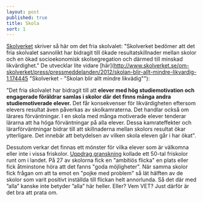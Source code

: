 ```yaml
---
layout: post
published: true
title: Skola
sort: 1
---
```






[Skolverket](http://www.skolverket.se/statistik-och-utvardering/nyhetsarkiv/2.7602/skolverkets-slutsatser-om-likvardighet-och-det-fria-skolvalets-effekter-1.211468) skriver så här om det fria skolvalet: "Skolverket bedömer att det fria skolvalet sannolikt har bidragit till ökade resultatskillnader mellan skolor och en ökad socioekonomisk skolsegregation och därmed till minskad likvärdighet." De utvecklar lite vidare [här](http://www.skolverket.se/om-skolverket/press/pressmeddelanden/2012/skolan-blir-allt-mindre-likvardig-1.174445  "Skolverket - "Skolan blir allt mindre likvädig""): 

"Det fria skolvalet har bidragit till att **elever med hög studiemotivation och engagerade föräldrar samlas i skolor där det finns många andra studiemotiverade elever.** Det får konsekvenser för likvärdigheten eftersom elevers resultat även påverkas av skolkamraterna. Det handlar också om lärares förväntningar. I en skola med många motiverade elever tenderar lärarna att ha höga förväntningar på alla elever. Dessa kamrateffekter och lärarförväntningar bidrar till att skillnaderna mellan skolors resultat ökar ytterligare. Det innebär att betydelsen av vilken skola eleven går i har ökat".

Dessutom verkar det finnas ett mönster för vilka elever som är välkomna eller inte i vissa friskolor. [Uppdrag granskning](http://www.svt.se/ug/friskolor-valjer-bort-besvarliga-elever) kollade ett 50-tal friskolor runt om i landet. På 27 av skolorna fick en "ambitiös flicka" en plats eller fick åtminstone höra att det fanns "goda möjligheter". När samma skolor fick frågan om att ta emot en "pojke med problem" så lät hälften av de skolor som varit positivt inställda till flickan helt annorlunda. Så det där med ”alla” kanske inte betyder ”alla” här heller. Eller? Vem VET? Just därför är det bra att prata om.
